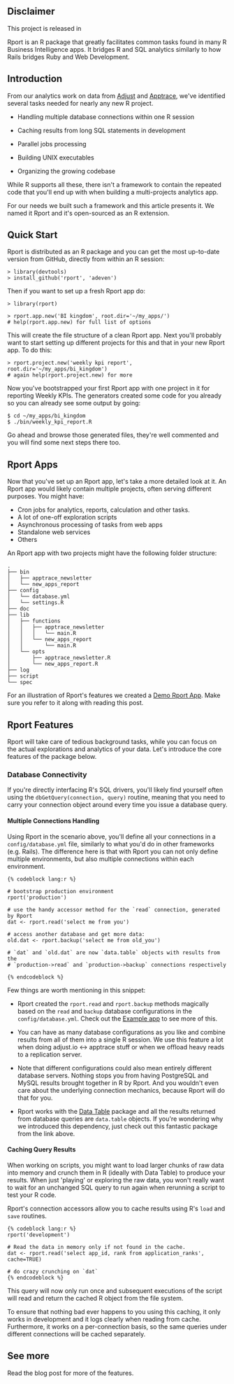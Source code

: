 ## Disclaimer

This project is released in

Rport is an R package that greatly facilitates common tasks found in many R
Business Intelligence apps. It bridges R and SQL analytics similarly to how
Rails bridges Ruby and Web Development.

## Introduction

From our analytics work on data from [Adjust][adjust] and [Apptrace][apptrace],
we've identified several tasks needed for nearly any new R project.

* Handling multiple database connections within one R session

* Caching results from long SQL statements in development

* Parallel jobs processing

* Building UNIX executables

* Organizing the growing codebase

While R supports all these, there isn't a framework to contain the repeated code
that you'll end up with when building a multi-projects analytics app.

For our needs we built such a framework and this article presents it. We named it
Rport and it's open-sourced as an R extension.

## Quick Start

Rport is distributed as an R package and you can get the most up-to-date version
from GitHub, directly from within an R session:

    > library(devtools)
    > install_github('rport', 'adeven')

Then if you want to set up a fresh Rport app do:

    > library(rport)

    > rport.app.new('BI kingdom', root.dir='~/my_apps/')
    # help(rport.app.new) for full list of options

This will create the file structure of a clean Rport app. Next you'll probably
want to start setting up different projects for this and that in your new Rport
app. To do this:

    > rport.project.new('weekly kpi report', root.dir='~/my_apps/bi_kingdom')
    # again help(rport.project.new) for more

Now you've bootstrapped your first Rport app with one project in it for reporting
Weekly KPIs. The generators created some code for you already so you can already
see some output by going:

    $ cd ~/my_apps/bi_kingdom
    $ ./bin/weekly_kpi_report.R

Go ahead and browse those generated files, they're well commented and you will
find some next steps there too.

## Rport Apps

Now that you've set up an Rport app, let's take a more detailed look at it. An
Rport app would likely contain multiple projects, often serving different purposes.
You might have:

* Cron jobs for analytics, reports, calculation and other tasks.
* A lot of one-off exploration scripts
* Asynchronous processing of tasks from web apps
* Standalone web services
* Others

An Rport app with two projects might have the following folder structure:

    .
    ├── bin
    │   ├── apptrace_newsletter
    │   └── new_apps_report
    ├── config
    │   └── database.yml
    │   └── settings.R
    ├── doc
    ├── lib
    │   ├── functions
    │   │   ├── apptrace_newsletter
    │   │   │   └── main.R
    │   │   └── new_apps_report
    │   │       └── main.R
    │   └── opts
    │       ├── apptrace_newsletter.R
    │       └── new_apps_report.R
    ├── log
    ├── script
    └── spec

For an illustration of Rport's features we created a [Demo Rport App][sample_app].
Make sure you refer to it along with reading this post.

## Rport Features

Rport will take care of tedious background tasks, while you can focus on the
actual explorations and analytics of your data. Let's introduce the core features
of the package below.

### Database Connectivity

If you're directly interfacing R's SQL drivers, you'll likely find yourself often
using the `dbGetQuery(connection, query)` routine, meaning that you need to
carry your connection object around every time you issue a database query.

#### Multiple Connections Handling

Using Rport in the scenario above, you'll define all your connections in a
`config/database.yml` file, similarly to what you'd do in other frameworks (e.g.
Rails). The difference here is that with Rport you can not only define multiple
environments, but also multiple connections within each environment.

    {% codeblock lang:r %}

    # bootstrap production environment
    rport('production')

    # use the handy accessor method for the `read` connection, generated by Rport
    dat <- rport.read('select me from you')

    # access another database and get more data:
    old.dat <- rport.backup('select me from old_you')

    # `dat` and `old.dat` are now `data.table` objects with results from the
    # `production->read` and `production->backup` connections respectively

    {% endcodeblock %}

Few things are worth mentioning in this snippet:

* Rport created the `rport.read` and `rport.backup` methods magically based on
  the `read` and `backup` database configurations in the `config/database.yml`.
  Check out the [Example app][sample_app] to see more of this.

* You can have as many database configurations as you like and combine results
  from all of them into a single R session. We use this feature a lot when doing
  adjust.io <-> apptrace stuff or when we offload heavy reads to a replication
  server.

* Note that different configurations could also mean entirely different database
  servers. Nothing stops you from having PostgreSQL and MySQL results brought
  together in R by Rport. And you wouldn't even care about the underlying
  connection mechanics, because Rport will do that for you.

* Rport works with the [Data Table][data_table] package and all the results
  returned from database queries are `data.table` objects. If you're wondering
  why we introduced this dependency, just check out this fantastic package from
  the link above.

#### Caching Query Results

When working on scripts, you might want to load larger chunks of raw data into
memory and crunch them in R (ideally with Data Table) to produce your results.
When just 'playing' or exploring the raw data, you won't really want to wait for
an unchanged SQL query to run again when rerunning a script to test your R code.

Rport's connection accessors allow you to cache results using R's `load` and
`save` routines.

    {% codeblock lang:r %}
    rport('development')

    # Read the data in memory only if not found in the cache.
    dat <- rport.read('select app_id, rank from application_ranks', cache=TRUE)

    # do crazy crunching on `dat`
    {% endcodeblock %}

This query will now only run once and subsequent executions of the script will
read and return the cached R object from the file system.

To ensure that nothing bad ever happens to you using this caching, it only works
in development and it logs clearly when reading from cache. Furthermore, it
works on a per-connection basis, so the same queries under different connections
will be cached separately.

## See more

Read the blog post for more of the features.

[rport]: http://github.com/adeven/rport "Rport Home"
[sample_app]: http://github.com/adeven/rport_demo "A Sample Rport App"
[data_table]: http://cran.r-project.org/web/packages/data.table/index.html "The Data Table R Package"
[adjust]: http://adjust.io "Adjust"
[apptrace]: http://apptrace.com "Apptrace"
